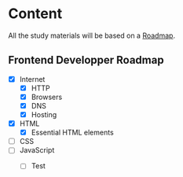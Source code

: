 # Content

All the study materials will be based on a [Roadmap](https://roadmap.sh/ "Roadmap.sh"). 

## Frontend Developper Roadmap
* [X] Internet
    * [x] HTTP  
    * [x] Browsers  
    * [x] DNS
    * [x] Hosting
* [X] HTML
    * [x] Essential HTML elements
* [ ] CSS
* [ ] JavaScript
  * [ ] Test


